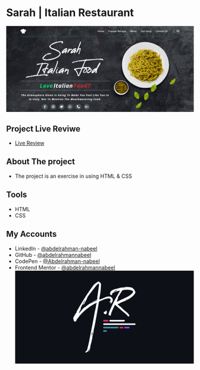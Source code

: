 # Sarah | Italian Restaurant
![Sarah-Restaurant](./imgs/project-landing.png)
## Project Live Reviwe
- [Live Review](https://abdelrahmannabeel.github.io/Sarah-Restaurant/)
## About The project
- The project is an exercise in using HTML & CSS
## Tools
- HTML
- CSS
## My Accounts
- LinkedIn - [@abdelrahman-nabeel](https://www.linkedin.com/in/abdelrahman-nabeel/)
- GitHub - [@abdelrahmannabeel](https://github.com/abdelrahmannabeel)
- CodePen - [@Abdelrahman-nabeel](https://codepen.io/Abdelrahman-nabeel)
- Frontend Mentor - [@abdelrahmannabeel](https://www.frontendmentor.io/profile/abdelrahmannabeel)
![AbdelRahman-Nabeel-Logo](./imgs/AbdelRahman-Nabeel-Logo-v.png)